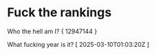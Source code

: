 # Fuck the rankings

Who the hell am I?
{ 12947144 }

What fucking year is it?
[ 2025-03-10T01:03:20Z ]
